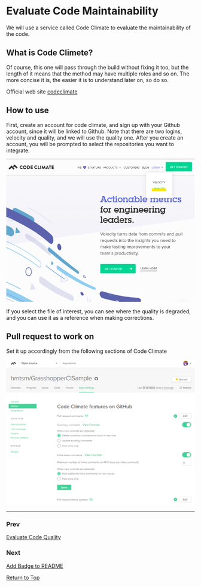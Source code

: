 # Evaluate Code Maintainability

We will use a service called Code Climate to evaluate the maintainability of the code.

## What is Code Climete?

Of course, this one will pass through the build without fixing it too, but the length of it means that the method may have multiple roles and so on. The more concise it is, the easier it is to understand later on, so do so.

Official web site
[codeclimate](https://codeclimate.com/)

## How to use

First, create an account for code climate, and sign up with your Github account, since it will be linked to Github.
Note that there are two logins, velocity and quality, and we will use the quality one.
After you create an account, you will be prompted to select the repositories you want to integrate.

![](https://github.com/hrntsm/zenn_articles/blob/master/books/grasshopper-ci/image/LoginClimate.png?raw=true)

If you select the file of interest, you can see where the quality is degraded, and you can use it as a reference when making corrections.

## Pull request to work on

Set it up accordingly from the following sections of Code Climate

![](https://github.com/hrntsm/zenn_articles/blob/master/books/grasshopper-ci/image/PullreqClimate.png?raw=true)

---

### Prev
[Evaluate Code Quality](code-quality)

### Next
[Add Badge to README](add-badge)

[Return to Top](tutorial-chapters)
